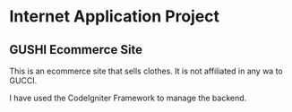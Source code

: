 # Internet Application Project

## GUSHI Ecommerce Site

This is an ecommerce site that sells clothes. It is not affiliated in any wa to GUCCI.

I have used the CodeIgniter Framework to manage the backend.
